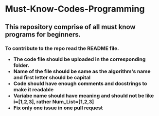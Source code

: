# Must-Know-Codes-Programming

<h2>This repository comprise of all must know programs for beginners.

<h3> To contribute to the repo read the README file.

* The code file should be uploaded in the corresponding folder.
* Name of the file should be same as the algorithm's name and first letter should be capital
* Code should have enough comments and docstrings to make it readable
* Variabe name should have meaning and should not be like i=[1,2,3], rather Num_List=[1,2,3]
* Fix only one issue in one pull request

